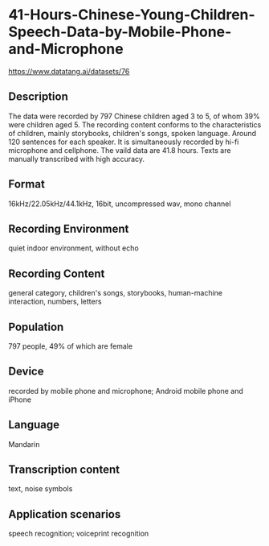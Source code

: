 # 41-Hours-Chinese-Young-Children-Speech-Data-by-Mobile-Phone-and-Microphone
https://www.datatang.ai/datasets/76

## Description
The data were recorded by 797 Chinese children aged 3 to 5, of whom 39% were children aged 5. The recording content conforms to the characteristics of children, mainly storybooks, children's songs, spoken language. Around 120 sentences for each speaker. It is simultaneously recorded by hi-fi microphone and cellphone. The vaild data are 41.8 hours. Texts are manually transcribed with high accuracy.

## Format
16kHz/22.05kHz/44.1kHz, 16bit, uncompressed wav, mono channel

## Recording Environment
quiet indoor environment, without echo

## Recording Content
general category, children's songs, storybooks, human-machine interaction, numbers, letters

## Population
797 people, 49% of which are female

## Device
recorded by mobile phone and microphone; Android mobile phone and iPhone

## Language
Mandarin

## Transcription content
text, noise symbols

## Application scenarios
speech recognition; voiceprint recognition
